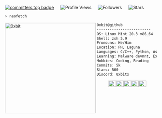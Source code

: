 [![committers.top badge](https://user-badge.committers.top/philippines_private/0xbitx.svg)](https://user-badge.committers.top/philippines_private/0xbitx)
 &emsp; ![Profile Views](https://komarev.com/ghpvc/?username=0xbitx) &emsp; ![Followers](https://img.shields.io/github/followers/0xbitx) &emsp; ![Stars](https://img.shields.io/github/stars/0xbitx?label=Profile%20Stars&logo=Profile%20stars&logoColor=r) &emsp;



```zsh
> neofetch
```

<img align="left" src="https://media3.giphy.com/media/v1.Y2lkPTc5MGI3NjExb3A2MWRzZm04aWMxcjYzaXoyN2d2MXNjOXR3bHYxaG4yYXVjZ2ExbCZlcD12MV9pbnRlcm5hbF9naWZfYnlfaWQmY3Q9Zw/l3V0JxMKeSCfFBJCg/giphy.webp" alt="0xbit" width="300" /> 

```txt
0xbit@github
-------------------------
OS: Linux Mint 20.3 x86_64
Shell: zsh 5.9
Pronouns: He/Him
Location: PH, Laguna
Languages: C/C++, Python, Asm x86-64, Javascript, Html/css, Bash/Powershell
Learning: Malware devmnt, Exploit devmnt, Code Obfuscation, Hardware Prototyping
Hobbies: Coding, Reading
Commits: 5k
Stars: 500
Discord: 0xbitx
```
<p align="left">
  &nbsp; &nbsp; &nbsp; &nbsp; &nbsp;
  <img alt="#474342" src="https://via.placeholder.com/15/474342/000000?text=+" width="25" height="20" /><img alt="#fbedf6" src="https://via.placeholder.com/15/fbedf6/000000?text=+" width="25" height="20" /><img alt="#c9594d" src="https://via.placeholder.com/15/c9594d/000000?text=+" width="25" height="20" /><img alt="#f8b9b2" src="https://via.placeholder.com/15/f8b9b2/000000?text=+" width="25" height="20" /><img alt="#ae9c9d" src="https://via.placeholder.com/15/ae9c9d/000000?text=+" width="25" height="20" />
</p>
